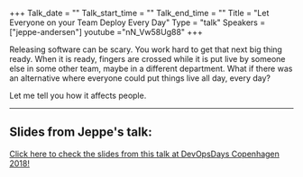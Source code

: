 +++
Talk_date = ""
Talk_start_time = ""
Talk_end_time = ""
Title = "Let Everyone on your Team Deploy Every Day"
Type = "talk"
Speakers = ["jeppe-andersen"]
youtube ="nN_Vw58Ug88"
+++

Releasing software can be scary. You work hard to get that next big thing ready. When it is ready, fingers are crossed while it is put live by someone else in some other team, maybe in a different department. What if there was an alternative where everyone could put things live all day, every day?

Let me tell you how it affects people.

<hr>

<h2>Slides from Jeppe's talk:</h2>

[Click here to check the slides from this talk at DevOpsDays Copenhagen 2018!](https://drive.google.com/open?id=1nHVGk1VbIMAU9xE-VI73uC3I6PsvoiUQ)
